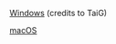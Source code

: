 [Windows](https://github.com/Sn0wCooder/JBFix/tree/Windows) (credits to TaiG)

[macOS](https://github.com/Sn0wCooder/JBFix/tree/macOS)